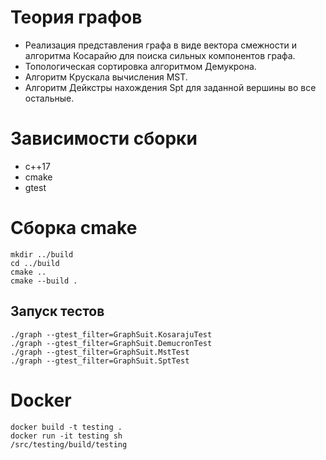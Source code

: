 # Теория графов

- Реализация представления графа в виде вектора смежности и алгоритма Косарайю для поиска сильных компонентов графа.
- Топологическая сортировка алгоритмом Демукрона.
- Алгоритм Крускала вычисления MST.
- Алгоритм Дейкстры нахождения Spt для заданной вершины во все остальные.

# Зависимости сборки

* c++17
* cmake
* gtest

# Сборка cmake

``` shell
mkdir ../build
cd ../build
cmake ..
cmake --build .
```

## Запуск тестов

```shell 
./graph --gtest_filter=GraphSuit.KosarajuTest
./graph --gtest_filter=GraphSuit.DemucronTest
./graph --gtest_filter=GraphSuit.MstTest
./graph --gtest_filter=GraphSuit.SptTest
```

# Docker

```shell
docker build -t testing .
docker run -it testing sh
/src/testing/build/testing
```
